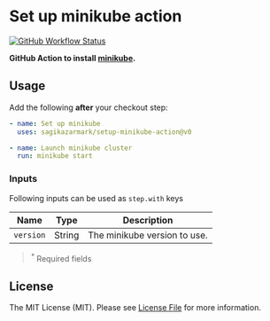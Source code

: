 # Set up minikube action

[![GitHub Workflow Status](https://img.shields.io/github/workflow/status/sagikazarmark/setup-minikube-action/CI?style=flat-square)](https://github.com/sagikazarmark/setup-minikube-action/actions?query=workflow%3ACI)

**GitHub Action to install [minikube](https://minikube.sigs.k8s.io).**


## Usage

Add the following **after** your checkout step:

```yaml
- name: Set up minikube
  uses: sagikazarmark/setup-minikube-action@v0

- name: Launch minikube cluster
  run: minikube start
```


### Inputs

Following inputs can be used as `step.with` keys

| Name                | Type    | Description                        |
|---------------------|---------|------------------------------------|
| `version`           | String  | The minikube version to use. |


> <sup>*</sup> Required fields


## License

The MIT License (MIT). Please see [License File](LICENSE) for more information.
